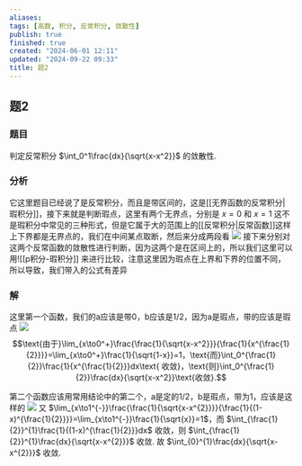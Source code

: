 ```yaml
---
aliases: 
tags: [高数, 积分, 反常积分, 敛散性]
publish: true
finished: true
created: "2024-06-01 12:11"
updated: "2024-09-22 09:33"
title: 题2
---
```

## 题2
### 题目
判定反常积分 $\int_0^1\frac{dx}{\sqrt{x-x^2}}$ 的敛散性.
### 分析
它这里题目已经说了是反常积分，而且是带区间的，这是[[无界函数的反常积分|瑕积分]]，接下来就是判断瑕点，这里有两个无界点，分别是 $x=0$ 和 $x=1$
这不是瑕积分中常见的三种形式，但是它属于大的范围上的[[反常积分|反常函数]]这样上下界都是无界点的，我们在中间某点取断，然后来分成两段看
![](https://img.hwenyi.live/202403101545064.webp)
接下来分别对这两个反常函数的敛散性进行判断，因为这两个是在区间上的，所以我们这里可以用![[p积分-瑕积分]]
来进行比较，注意这里因为瑕点在上界和下界的位置不同，所以导致，我们带入的公式有差异
### 解
这里第一个函数，我们的a应该是带0，b应该是1/2，因为a是瑕点，带的应该是瑕点 
![](https://img.hwenyi.live/202403101608164.webp)
$$\text{由于}\lim_{x\to0^+}\frac{\frac{1}{\sqrt{x-x^2}}}{\frac{1}{x^{\frac{1}{2}}}}=\lim_{x\to0^+}\frac{1}{\sqrt{1-x}}=1，\text{而}\int_0^{\frac{1}{2}}\frac{1}{x^{\frac{1}{2}}}dx\text{ 收敛}，\text{则}\int_0^{\frac{1}{2}}\frac{dx}{\sqrt{x-x^2}}\text{收敛}.$$

第二个函数应该用常用结论中的第二个，a是定的1/2，b是瑕点，带为1，应该是这样的 
![](https://img.hwenyi.live/202403101610153.webp)
又 $\lim_{x\to1^{-}}\frac{\frac{1}{\sqrt{x-x^{2}}}}{\frac{1}{(1-x)^{\frac{1}{2}}}}=\lim_{x\to1^{-}}\frac{1}{\sqrt{x}}=1$，而 $\int_{\frac{1}{2}}^{1}\frac{1}{(1-x)^{\frac{1}{2}}}dx$ 收敛，则 $\int_{\frac{1}{2}}^{1}\frac{dx}{\sqrt{x-x^{2}}}$ 收敛. 
故 $\int_{0}^{1}\frac{dx}{\sqrt{x-x^{2}}}$ 收敛. 
